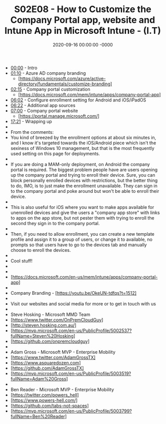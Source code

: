 ﻿---
layout: post
title: "S02E08 - How to Customize the Company Portal app, website and Intune App in Microsoft Intune - (I.T)"
date: 2020-09-16 00:00:00 -0000
categories:
---

 * [00:00](https://www.youtube.com/watch?v=VdZOmUkTHnw&t=0s) - Intro
 * [01:10](https://www.youtube.com/watch?v=VdZOmUkTHnw&t=70s) - Azure AD company branding
   - [https://docs.microsoft.com/azure/active-directory/fundamentals/customize-branding]
 * [02:15](https://www.youtube.com/watch?v=VdZOmUkTHnw&t=135s) - Company portal customization
   - [https://docs.microsoft.com/mem/intune/apps/company-portal-app]
 * [06:02](https://www.youtube.com/watch?v=VdZOmUkTHnw&t=362s) - Configure enrollment setting for Android and iOS/iPadOS
 * [06:22](https://www.youtube.com/watch?v=VdZOmUkTHnw&t=382s) - Additional app sources
 * [07:00](https://www.youtube.com/watch?v=VdZOmUkTHnw&t=420s) - Company portal website
   - [https://portal.manage.microsoft.com/]
 * [17:21](https://www.youtube.com/watch?v=VdZOmUkTHnw&t=1041s) - Wrapping up
 * 
 * From the comments:
 * You kind of breezed by the enrollment options at about six minutes in, and I know it's targeted towards the iOS/Android piece which isn't the sexiness of Windows 10 management, but that is the most frequently used setting on this page for deployments.
 * 
 * If you are doing a MAM-only deployment, on Android the company portal is required. The biggest problem people have are users opening up the company portal and trying to enroll their device. Sure, you can block personally enrolled devices with restrictions, but the better thing to do, IMO, is to just make the enrollment unavailable. They can sign in to the company portal and poke around but won't be able to enroll their device.
 * 
 * This is also useful for iOS where you want to make apps available for unenrolled devices and give the users a "company app store" with links to apps on the app store, but not pester them with trying to enroll the second they sign in to the company portal.
 * 
 * Then, if you need to allow enrollment, you can create a new template profile and assign it to a group of users, or change it to available, no prompts so that users have to go to the devices tab and manually choose to enroll the devices.
 * 
 * Cool stuff!
 * 
 * 
 * [https://docs.microsoft.com/en-us/mem/intune/apps/company-portal-app]
 * 
 * Company Branding - [https://youtu.be/OkeUN-tdfqs?t=1512]
 * 
 * Visit our websites and social media for more or to get in touch with us
 * 
 * Steve Hosking - Microsoft MMD Team
 * [https://www.twitter.com/OnPremCloudGuy]
 * [http://steven.hosking.com.au/]
 * [https://mvp.microsoft.com/en-us/PublicProfile/5002537?fullName=Steven%20Hosking]
 * [https://github.com/onpremcloudguy]
 * 
 * Adam Gross - Microsoft MVP - Enterprise Mobility
 * [https://www.twitter.com/AdamGrossTX]
 * [https://www.asquaredozen.com]
 * [https://github.com/AdamGrossTX]
 * [https://mvp.microsoft.com/en-us/PublicProfile/5003519?fullName=Adam%20Gross]
 * 
 * Ben Reader - Microsoft MVP - Enterprise Mobility
 * [https://twitter.com/powers_hell]
 * [https://www.powers-hell.com/]
 * [https://github.com/tabs-not-spaces]
 * [https://mvp.microsoft.com/en-us/PublicProfile/5003799?fullName=Ben%20Reader]
